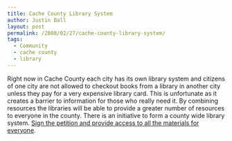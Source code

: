 ```yaml
---
title: Cache County Library System
author: Justin Ball
layout: post
permalink: /2008/02/27/cache-county-library-system/
tags:
  - Community
  - cache county
  - library
---
```


Right now in Cache County each city has its own library system and citizens of one city are not allowed to checkout books from a library in another city unless they pay for a very expensive library card. This is unfortunate as it creates a barrier to information for those who really need it. By combining resources the libraries will be able to provide a greater number of resources to everyone in the county. There is an initiative to form a county wide library system. [Sign the petition and provide access to all the materials for everyone][1].

 [1]: http://www.petitiononline.com/CACHELIB/petition.html